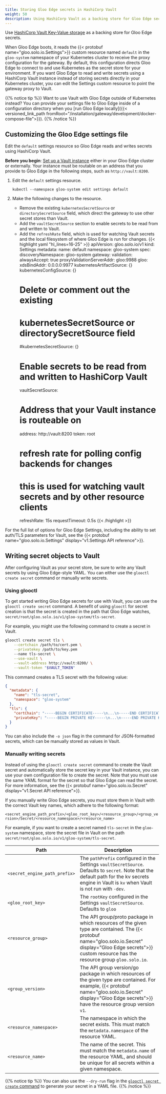 ```yaml
---
title: Storing Gloo Edge secrets in HashiCorp Vault
weight: 50
description: Using HashiCorp Vault as a backing store for Gloo Edge secrets
---
```


Use [HashiCorp Vault Key-Value storage](https://www.vaultproject.io/docs/secrets/kv/kv-v2.html) as a backing store for Gloo Edge secrets.

When Gloo Edge boots, it reads the {{< protobuf name="gloo.solo.io.Settings">}} custom resource named `default` in the `gloo-system` namespace of your Kubernetes cluster to receive the proxy configuration for the gateway. By default, this configuration directs Gloo Edge to connect to and use Kubernetes as the secret store for your environment. If you want Gloo Edge to read and write secrets using a HashiCorp Vault instance instead of storing secrets directly in your Kubernetes cluster, you can edit the Settings custom resource to point the gateway proxy to Vault.

{{% notice tip %}}
Want to use Vault with Gloo Edge outside of Kubernetes instead? You can provide your settings file to Gloo Edge inside of a configuration directory when you [run Gloo Edge locally]({{< versioned_link_path fromRoot="/installation/gateway/development/docker-compose-file">}}).
{{% /notice %}}

## Customizing the Gloo Edge settings file

Edit the `default` settings resource so Gloo Edge reads and writes secrets using HashiCorp Vault.

**Before you begin**: [Set up a Vault instance](https://developer.hashicorp.com/vault/tutorials/getting-started/getting-started-install) either in your Gloo Edge cluster or externally. Your instance must be routable on an address that you provide to Gloo Edge in the following steps, such as `http://vault:8200`.

1. Edit the `default` settings resource.
   ```shell script
   kubectl --namespace gloo-system edit settings default
   ```

2. Make the following changes to the resource.
   * Remove the existing `kubernetesSecretSource` or `directorySecretSource` field, which direct the gateway to use other secret stores than Vault.
   * Add the `vaultSecretSource` section to enable secrets to be read from and written to Vault.
   * Add the `refreshRate` field, which is used for watching Vault secrets and the local filesystem of where Gloo Edge is run for changes.
   {{< highlight yaml "hl_lines=16-25" >}}
   apiVersion: gloo.solo.io/v1
   kind: Settings
   metadata:
     name: default
     namespace: gloo-system
   spec:
     discoveryNamespace: gloo-system
     gateway:
       validation:
         alwaysAccept: true
         proxyValidationServerAddr: gloo:9988
     gloo:
       xdsBindAddr: 0.0.0.0:9977
     kubernetesArtifactSource: {}
     kubernetesConfigSource: {}
     # Delete or comment out the existing 
     # kubernetesSecretSource or directorySecretSource field
     #kubernetesSecretSource: {}
     # Enable secrets to be read from and written to HashiCorp Vault
     vaultSecretSource:
       # Address that your Vault instance is routeable on
       address: http://vault:8200
       token: root
     # refresh rate for polling config backends for changes
     # this is used for watching vault secrets and by other resource clients
     refreshRate: 15s
     requestTimeout: 0.5s
   {{< /highlight >}}

For the full list of options for Gloo Edge Settings, including the ability to set auth/TLS parameters for Vault, see the {{< protobuf name="gloo.solo.io.Settings" display="v1.Settings API reference">}}.

## Writing secret objects to Vault

After configuring Vault as your secret store, be sure to write any Vault secrets by using Gloo Edge-style YAML. You can either use the `glooctl create secret` command or manually write secrets.

### Using glooctl

To get started writing Gloo Edge secrets for use with Vault, you can use the `glooctl create secret` command. A benefit of using `glooctl` for secret creation is that the secret is created in the path that Gloo Edge watches, `secret/root/gloo.solo.io/v1/gloo-system/tls-secret`.

For example, you might use the following command to create a secret in Vault.
```bash
glooctl create secret tls \
    --certchain /path/to/cert.pem \
    --privatekey /path/to/key.pem
    --name tls-secret \
    --use-vault \
    --vault-address http://vault:8200/ \
    --vault-token "$VAULT_TOKEN"
```
This command creates a TLS secret with the following value:
```json
{
  "metadata": {
    "name": "tls-secret",
    "namespace": "gloo-system"
  },
  "tls": {
    "certChain": "-----BEGIN CERTIFICATE-----\n...\n-----END CERTIFICATE-----\n",
    "privateKey": "-----BEGIN PRIVATE KEY-----\n...\n-----END PRIVATE KEY-----\n"
  }
}
```

You can also include the `-o json` flag in the command for JSON-formatted secrets, which can be manually stored as values in Vault.

### Manually writing secrets

Instead of using the `glooctl create secret` command to create the Vault secret and automatically store the secret key in your Vault instance, you can use your own configuration file to create the secret. Note that you must use the same YAML format for the secret so that Gloo Edge can read the secret. For more information, see the {{< protobuf name="gloo.solo.io.Secret" display="v1.Secret API reference">}}.

If you manually write Gloo Edge secrets, you must store them in Vault with the correct Vault key names, which adhere to the following format:

`<secret_engine_path_prefix>/<gloo_root_key>/<resource_group>/<group_version>/Secret/<resource_namespace>/<resource_name>`

For example, if you want to create a secret named `tls-secret` in the `gloo-system` namespace, store the secret file in Vault on the path `secret/root/gloo.solo.io/v1/gloo-system/tls-secret`.

| Path | Description |
| ---- | ----------- |
| `<secret_engine_path_prefix>` | The `pathPrefix` configured in the Settings `vaultSecretSource`. Defaults to `secret`. Note that the default path for the kv secrets engine in Vault is `kv` when Vault is not run with `-dev`. |
| `<gloo_root_key>` | The `rootKey` configured in the Settings `vaultSecretSource`. Defaults to `gloo` |
| `<resource_group>` | The API group/proto package in which resources of the given type are contained. The {{< protobuf name="gloo.solo.io.Secret" display="Gloo Edge secrets">}} custom resource has the resource group `gloo.solo.io`. |
| `<group_version>` | The API group version/go package in which resources of the given type are contained. For example, {{< protobuf name="gloo.solo.io.Secret" display="Gloo Edge secrets">}} have the resource group version `v1`. |
| `<resource_namespace>` | The namespace in which the secret exists. This must match the `metadata.namespace` of the resource YAML. |
| `<resource_name>` | The name of the secret. This must match the `metadata.name` of the resource YAML, and should be unique for all secrets within a given namespace. |

{{% notice tip %}}
You can also use the `--dry-run` flag in the [`glooctl secret create` command](#using-glooctl) to generate your secret in a YAML file.
{{% /notice %}}